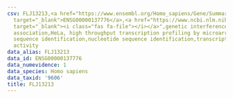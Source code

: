 ```yaml
---
csv: FLJ13213,<a href="https://www.ensembl.org/Homo_sapiens/Gene/Summary?db=core;g=ENSG00000137776"
  target="_blank">ENSG00000137776</a>,<a href="https://www.ncbi.nlm.nih.gov/pubmed/17216044"
  target="_blank"><i class="fas fa-file"></i></a>",genetic interference,functional
  association,HeLa, high throughput transcription profiling by microarray,nucleotide
  sequence identification,nucleotide sequence identification,transcriptional regulation,down-regulates
  activity
data_alias: FLJ13213
data_id: ENSG00000137776
data_numevidence: 1
data_species: Homo sapiens
data_taxid: '9606'
title: FLJ13213
---
```

